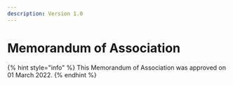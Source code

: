 ```yaml
---
description: Version 1.0
---
```


# Memorandum of Association

{% hint style="info" %}
This Memorandum of Association was approved on 01 March 2022.
{% endhint %}

##
